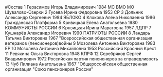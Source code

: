 #Состав
1 Герасимов Игорь Владимирович 1984 МС ВМО МО Шувалово-Озерки
2 Гусева Ирина Федоровна 1953 СР
3 Дольник Александр Сергеевич 1984 ЯБЛОКО
4 Клокова Алёна Николаевна 1986 Гражданская Платформа
5 Крнвицкая Елена Анатольевна 1980 КОММУНИСТЫ РОССИИ
6 Крнвицкая Ирина Маратовна 1957 ЛДПР
7 Кушнарёв Александр Игоревич 1990 ПАТРИОТЫ РОССИИ
8 Ландарь Татьяна Викторовна 1967 \"Всероссийская общественная организация ветеранов (пенсионеров)войны
9 Мозолева Антонина Викторовна 1983 ЕР
10 Мозолева Антонина Михайловна 1953 Российский Красный Крест
11 Ревякина Ольга Викторовна 1948 КПРФ
12 Серебряков Сергей Владимирович 1972 Российская партия пенсионеров за справедливость
13 Чуб Лилиана Анатольевна 1967 \"Общероссийская общественная организация \"Союз пенсионеров России\"

